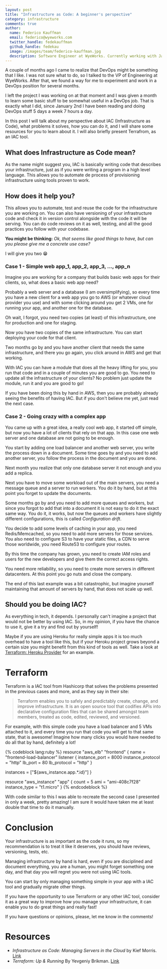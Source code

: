 ```yaml
---
layout: post
title: "Infrastructure as Code: A beginner's perspective"
category: infrastructure
comments: true
author:
  name: Federico Kauffman
  email: federico@wyeworks.com
  twitter_handle: fedekauffman
  github_handle: fedekau
  image: /images/team/federico-kauffman.jpg
  description: Software Engineer at WyeWorks. Currently working with Javascript and Ruby. Learnaholic.
---
```


A couple of months ago I came to realize that DevOps might be something that I like. I was not sure what to do, so I talked to the VP of Engineering at WyeWorks. After that, we found a way for me to experiment and work in a DevOps position for several months.

I left the project I was working on at that moment and I was given a month to learn some basic stuff to be somewhat useful in a DevOps job. That is exactly what I did, since January 2nd I have been reading and doing DevOps stuff 5 days a week 7 hours a day.

In this post I will talk about my perspective about IAC (Infrastructure as Code), what problems it solves, how you can do it, and I will share some resources for you to learn about it. I will also briefly present Terrafrom, as an IAC tool.

<!--more-->

## What does Infrastructure as Code mean?

As the name might suggest you, IAC is basically writing code that describes your infrastructure, just as if you were writing a program in a high level language. This allows you to automate de process of provisioning infrastructure using tools proven to work.

## How does it help you?

This allows you to automate, test and reuse the code for the infrastructure you are working on. You can also have versioning of your infrastructure code and check it in version control alongside with the code it will be serving. You can do code reviews on it as well, testing, and all the good practices you follow with your codebase.

**You might be thinking:** *Ok, that seems like good things to have, but can you please give me a concrete use case?*

I will give you two 😁

### Case 1 - Simple web app_1, app_2, app_3, ..., app_n

Imagine you are working for a company that builds basic web apps for their clients, so, what does a basic web app need?

Probably a web server and a database (I am oversimplifying), so every time you have a new client for a web app you go to AWS (or whatever cloud provider you use) and with some clicking around you get 2 VMs, one for running your app, and another one for the database.

Oh wait, I forgot, you need two copies (at least) of this infrastructure, one for production and one for staging.

Now you have two copies of the same infrastructure. You can start deploying your code for that client.

Two months go by and you have another client that needs the same infrastructure, and there you go again, you click around in AWS and get that working.

With IAC you can have a module that does all the heavy lifting for you, you run that code and in a couple of minutes you are good to go. You need to update all the infrastructure of your clients? No problem just update the module, run it and you are good to go!

If you have been doing this by hand in AWS, then you are probably already seeing the benefits of having IAC. But if you don't believe me yet, just read the next case.

### Case 2 - Going crazy with a complex app

You came up with a great idea, a really cool web app, it started off simple, but now you have a lot of clients that rely on that app. In this case one web server and one database are not going to be enough.

You start by adding one load balancer and another web server, you write the process down in a document. Some time goes by and you need to add another server, you follow the process in the document and you are done.

Next month you realize that only one database server it not enough and you add a replica.

Next you have to move some workload out of the main servers, you need a message queue and a server to run workers. You do it by hand, but at this point you forget to update the documents.

Some months go by and you need to add more queues and workers, but since you forgot to add that into a document it is not easy to do it the exact same way. You do it, it works, but now the queues and workers have slightly different configurations, this is called *Configuration drift*.

You decide to add some levels of caching in your app, you need Redis/Memcached, so you need to add more servers for those services. You also need to configure S3 to have your static files, a CDN to serve those worldwide, you need Route53 to configure your routes.

By this time the company has grown, you need to create IAM roles and users for the new developers and give them the correct access rights.

You need more reliability, so you need to create more servers in different datacenters. At this point you go nuts and close the company.

The end of this last example was a bit catastrophic, but imagine yourself maintaining that amount of servers by hand, that does not scale up well.

## Should you be doing IAC?

As everything in tech, it depends. I personally can't imagine a project that would not be better by using IAC. So, in my opinion, if you have the chance to use it, give it a try and find out by yourself!

Maybe if you are using Heroku for really simple apps it is too much overhead to have a tool like this, but if your Heroku project grows beyond a certain size you might benefit from this kind of tools as well. Take a look at [Terraform: Heroku Provider](https://www.terraform.io/docs/providers/heroku/index.html) for an example.

# Terraform

Terraform is a IAC tool from Hashicorp that solves the problems presented in the previous cases and more, and as they say in their site:

> Terraform enables you to safely and predictably create, change, and improve infrastructure. It is an open source tool that codifies APIs into declarative configuration files that can be shared amongst team members, treated as code, edited, reviewed, and versioned.

For example, with this simple code you have a load balancer and 5 VMs attached to it, and every time you run that code you will get to that same state, that is awesome! Imagine how many clicks you would have needed to do all that by hand, definitely a lot!

{% codeblock lang:ruby %}
resource "aws_elb" "frontend" {
  name = "frontend-load-balancer"
  listener {
    instance_port     = 8000
    instance_protocol = "http"
    lb_port           = 80
    lb_protocol       = "http"
  }

  instances = ["${aws_instance.app.*.id}"]
}

resource "aws_instance" "app" {
  count         = 5
  ami           = "ami-408c7f28"
  instance_type = "t1.micro"
}
{% endcodeblock %}

With code similar to this I was able to recreate the second case I presented in only a week, pretty amazing! I am sure it would have taken me at least double that time to do it manually.

# Conclusion

Your infrastructure is as important as the code it runs, so my recommendation is to treat it like it deserves, you should have reviews, versioning, tests, etc.

Managing infrastructure by hand is hard, even if you are disciplined and document everything, you are a human, you might forget something one day, and that day you will regret you were not using IAC tools.

You can start by only managing something simple in your app with a IAC tool and gradually migrate other things.

If you have the opportunity to use Terraform or any other IAC tool, consider it as a great way to improve how you manage your infrastructure, it can enable you to do great things and really fast!

If you have questions or opinions, please, let me know in the comments!

# Resources

- *Infrastructure as Code: Managing Servers in the Cloud* by Kief Morris. [Link](https://books.google.com/books?id=4IdRDAAAQBAJ&dq=inauthor:%22Kief+Morris%22&hl=en&redir_esc=y)
- *Terraform: Up & Running* By Yevgeniy Brikman. [Link](https://www.terraformupandrunning.com/)

